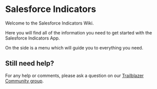 # Salesforce Indicators

Welcome to the Salesforce Indicators Wiki.

Here you will find all of the information you need to get started with the Salesforce Indicators App.

On the side is a menu which will guide you to everything you need.

## Still need help?

For any help or comments, please ask a question on our [Trailblazer Community group](https://trailhead.salesforce.com/trailblazer-community/groups/0F94S000000HEDASA4?tab=discussion).
